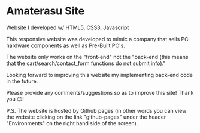 # Amaterasu Site
Website I developed w/ HTML5, CSS3, Javascript

This responsive website was developed to mimic a company that sells PC hardware components as well as Pre-Built PC's.

The website only works on the "front-end" not the "back-end (this means that the cart/search/contact_form functions do not submit info)."

Looking forward to improving this website my implementing back-end code in the future. 

Please provide any comments/suggestions so as to improve this site! Thank you 😉!

P.S. The website is hosted by Github pages (in other words you can view the website clicking on the link "github-pages" under the header "Environments" on the right hand side of the screen).
